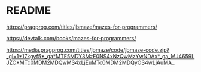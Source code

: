 # README

<https://pragprog.com/titles/jbmaze/mazes-for-programmers/>

<https://devtalk.com/books/mazes-for-programmers/>

<https://media.pragprog.com/titles/jbmaze/code/jbmaze-code.zip?_gl=1*17kgyf5*_ga*MTE5MDY3MzE0NS4xNzQwMzYwNDAx*_ga_MJ4659LJZC*MTc0MDM2MDQwMS4xLjEuMTc0MDM2MDQyOS4wLjAuMA..>
